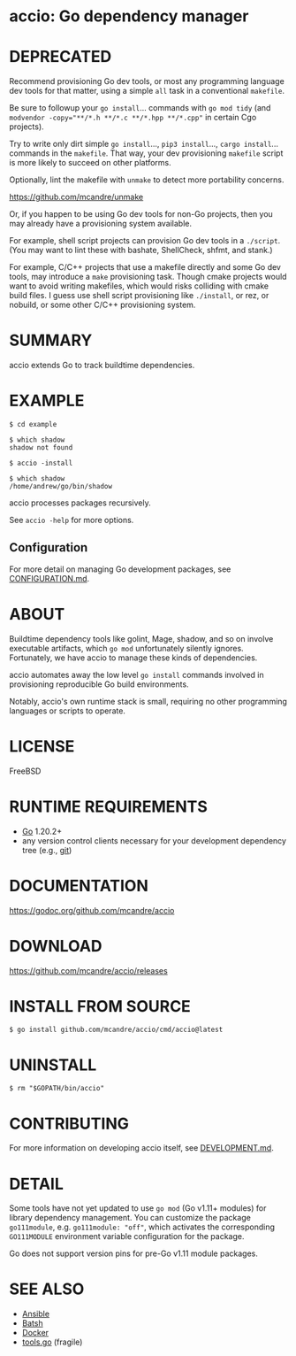 # accio: Go dependency manager

# DEPRECATED

Recommend provisioning Go dev tools, or most any programming language dev tools for that matter, using a simple `all` task in a conventional `makefile`.

Be sure to followup your `go install`... commands with `go mod tidy` (and `modvendor -copy="**/*.h **/*.c **/*.hpp **/*.cpp"` in certain Cgo projects).

Try to write only dirt simple `go install`..., `pip3 install`..., `cargo install`... commands in the `makefile`. That way, your dev provisioning `makefile` script is more likely to succeed on other platforms.

Optionally, lint the makefile with `unmake` to detect more portability concerns.

https://github.com/mcandre/unmake

Or, if you happen to be using Go dev tools for non-Go projects, then you may already have a provisioning system available.

For example, shell script projects can provision Go dev tools in a `./script`. (You may want to lint these with bashate, ShellCheck, shfmt, and stank.)

For example, C/C++ projects that use a makefile directly and some Go dev tools, may introduce a `make` provisioning task. Though cmake projects would want to avoid writing makefiles, which would risks colliding with cmake build files. I guess use shell script provisioning like `./install`, or rez, or nobuild, or some other C/C++ provisioning system.

# SUMMARY

accio extends Go to track buildtime dependencies.

# EXAMPLE

```console
$ cd example

$ which shadow
shadow not found

$ accio -install

$ which shadow
/home/andrew/go/bin/shadow
```

accio processes packages recursively.

See `accio -help` for more options.

## Configuration

For more detail on managing Go development packages, see [CONFIGURATION.md](CONFIGURATION.md).

# ABOUT

Buildtime dependency tools like golint, Mage, shadow, and so on involve executable artifacts, which `go mod` unfortunately silently ignores. Fortunately, we have accio to manage these kinds of dependencies.

accio automates away the low level `go install` commands involved in provisioning reproducible Go build environments.

Notably, accio's own runtime stack is small, requiring no other programming languages or scripts to operate.

# LICENSE

FreeBSD

# RUNTIME REQUIREMENTS

* [Go](https://golang.org/) 1.20.2+
* any version control clients necessary for your development dependency tree (e.g., [git](https://git-scm.com/))

# DOCUMENTATION

https://godoc.org/github.com/mcandre/accio

# DOWNLOAD

https://github.com/mcandre/accio/releases

# INSTALL FROM SOURCE

```console
$ go install github.com/mcandre/accio/cmd/accio@latest
```

# UNINSTALL

```console
$ rm "$GOPATH/bin/accio"
```

# CONTRIBUTING

For more information on developing accio itself, see [DEVELOPMENT.md](DEVELOPMENT.md).

# DETAIL

Some tools have not yet updated to use `go mod` (Go v1.11+ modules) for library dependency management. You can customize the package `go111module`, e.g. `go111module: "off"`, which activates the corresponding `GO111MODULE` environment variable configuration for the package.

Go does not support version pins for pre-Go v1.11 module packages.

# SEE ALSO

* [Ansible](https://www.ansible.com/)
* [Batsh](https://batsh.org/)
* [Docker](https://www.docker.com/)
* [tools.go](https://marcofranssen.nl/manage-go-tools-via-go-modules) (fragile)
